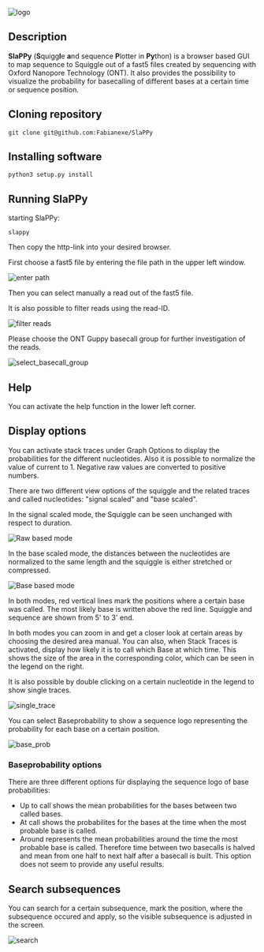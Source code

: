 ![logo](https://raw.githubusercontent.com/Fabianexe/SlaPPy/master/pictures/slappy.png "logo")


## Description

 **SlaPPy** (**S**quigg**l**e **a**nd sequence **P**lotter in **Py**thon) is a browser based GUI to map sequence to Squiggle out of a fast5 files created by sequencing with Oxford Nanopore Technology (ONT). It also provides the possibility to visualize the probability for basecalling of different bases at a certain time or sequence position.

## Cloning repository

```
git clone git@github.com:Fabianexe/SlaPPy
```

## Installing software

```
python3 setup.py install
```

## Running SlaPPy

starting SlaPPy:

```
slappy
``` 

Then copy the http-link into your desired browser.

First choose a fast5 file by entering the file path in the upper left window.
 
![enter path](https://raw.githubusercontent.com/Fabianexe/SlaPPy/master/pictures/enter_path.png "enter the path here")

Then you can select manually a read out of the fast5 file.

It is also possible to filter reads using the read-ID.

![filter reads](https://raw.githubusercontent.com/Fabianexe/SlaPPy/master/pictures/filter_reads.png "Filter reads")

Please choose the ONT Guppy basecall group for further investigation of the reads.

![select_basecall_group](https://raw.githubusercontent.com/Fabianexe/SlaPPy/master/pictures/basecall_group.png "select basecall group")

## Help

You can activate the help function in the lower left corner.

## Display options

You can activate stack traces under Graph Options to display the probabilities for the different nucleotides. Also it is possible to normalize the value of current to 1. 
Negative raw values are converted to positive numbers.

There are two different view options of the squiggle and the related traces and called nucleotides: "signal scaled" and "base scaled". 

In the signal scaled mode, the Squiggle can be seen unchanged with respect to duration. 

![Raw based mode](https://raw.githubusercontent.com/Fabianexe/SlaPPy/master/pictures/raw_based.png "raw based")


In the base scaled mode, the distances between the nucleotides are normalized to the same length and the squiggle is either stretched or compressed. 

![Base based mode](https://raw.githubusercontent.com/Fabianexe/SlaPPy/master/pictures/base_based.png "Base based")

In both modes, red vertical lines mark the positions where a certain base was called. The most likely base is written above the red line. Squiggle and sequence are shown from 5' to 3' end.

In both modes you can zoom in and get a closer look at certain areas by choosing the desired area manual. 
You can also, when Stack Traces is activated, display how likely it is to call which Base at which time. 
This shows the size of the area in the corresponding color, which can be seen in the legend on the right.

It is also possible by double clicking on a certain nucleotide in the legend to show single traces. 

![single_trace](https://raw.githubusercontent.com/Fabianexe/SlaPPy/master/pictures/single_trace.png "single trace")

You can select Baseprobability to show a sequence logo representing the probability for each base on a certain position.

![base_prob](https://raw.githubusercontent.com/Fabianexe/SlaPPY/master/pictures/baseprob_options.png "Display base prob.")

### Baseprobability options

There are three different options für displaying the sequence logo of base probabilities:
- Up to call shows the mean probabilities for the bases between two called bases.
- At call shows the probabilites for the bases at the time when the most probable base is called. 
- Around represents the mean probabilities around the time the most probable base is called. Therefore time between two basecalls is halved and mean from one half to next half after a basecall is built. This option does not seem to provide any useful results.


## Search subsequences

You can search for a certain subsequence, mark the position, where the subsequence occured and apply, so the visible subsequence is adjusted in the screen.

![search](https://raw.githubusercontent.com/Fabianexe/SlaPPy/master/pictures/search.png "search subsequence")



